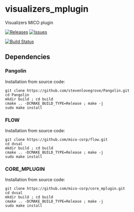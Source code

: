 # visualizers_mplugin
Visualizers MICO plugin

[![Releases](https://img.shields.io/github/release/mico-corp/visualizers_mplugin.svg)](https://github.com/mico-corp/visualizers_mplugin/releases)  [![Issues](https://img.shields.io/github/issues/mico-corp/visualizers_mplugin.svg)](https://github.com/mico-corp/visualizers_mplugin/issues)

[![Build Status](https://travis-ci.com/mico-corp/visualizers_mplugin.svg?branch=master)](https://travis-ci.com/mico-corp/visualizers_mplugin)

## Dependencies

### Pangolin

Installation from source code: 

```
git clone https://github.com/stevenlovegrove/Pangolin.git
cd Pangolin
mkdir build ; cd build
cmake .. -DCMAKE_BUILD_TYPE=Release ; make -j
sudo make install
```

### FLOW

Installation from source code: 

```
git clone https://github.com/mico-corp/flow.git
cd dvsal
mkdir build ; cd build
cmake .. -DCMAKE_BUILD_TYPE=Release ; make -j
sudo make install
```

### CORE_MPLUGIN

Installation from source code: 

```
git clone https://github.com/mico-corp/core_mplugin.git
cd dvsal
mkdir build ; cd build
cmake .. -DCMAKE_BUILD_TYPE=Release ; make -j
sudo make install
```